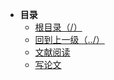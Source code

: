 * **目录**
  * [根目录（/）](/README)
  * [回到上一级（../）](/README)
  * [文献阅读](/study/ADP/文献阅读/README)
  * [写论文](/study/ADP/写论文/README)
  

